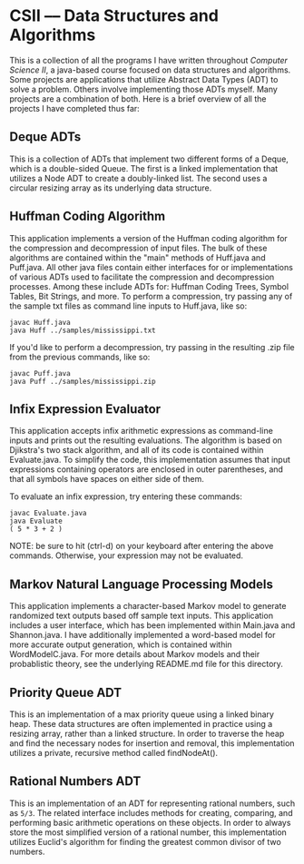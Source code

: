 # CSII –– Data Structures and Algorithms

This is a collection of all the programs I have written throughout _Computer Science II_, a java-based course focused on data structures and algorithms. Some projects are applications that utilize Abstract Data Types (ADT) to solve a problem. Others involve implementing those ADTs myself. Many projects are a combination of both. Here is a brief overview of all the projects I have completed thus far:

## Deque ADTs

This is a collection of ADTs that implement two different forms of a Deque, which is a double-sided Queue. The first is a linked implementation that utilizes a Node ADT to create a doubly-linked list. The second uses a circular resizing array as its underlying data structure.

## Huffman Coding Algorithm

This application implements a version of the Huffman coding algorithm for the compression and decompression of input files. The bulk of these algorithms are contained within the "main" methods of Huff.java and Puff.java. All other java files contain either interfaces for or implementations of various ADTs used to facilitate the compression and decompression processes. Among these include ADTs for: Huffman Coding Trees, Symbol Tables, Bit Strings, and more. To perform a compression, try passing any of the sample txt files as command line inputs to Huff.java, like so:

``` 
javac Huff.java
java Huff ../samples/mississippi.txt
```

If you'd like to perform a decompression, try passing in the resulting .zip file from the previous commands, like so:

```
javac Puff.java
java Puff ../samples/mississippi.zip
```

## Infix Expression Evaluator

This application accepts infix arithmetic expressions as command-line inputs and prints out the resulting evaluations. The algorithm is based on Djikstra's two stack algorithm, and all of its code is contained within Evaluate.java. To simplify the code, this implementation assumes that input expressions containing operators are enclosed in outer parentheses, and that all symbols have spaces on either side of them.

To evaluate an infix expression, try entering these commands:

```
javac Evaluate.java
java Evaluate
( 5 * 3 + 2 )
```

NOTE: be sure to hit (ctrl-d) on your keyboard after entering the above commands. Otherwise, your expression may not be evaluated.

## Markov Natural Language Processing Models

This application implements a character-based Markov model to generate randomized text outputs based off sample text inputs. This application includes a user interface, which has been implemented within Main.java and Shannon.java. I have additionally implemented a word-based model for more accurate output generation, which is contained within WordModelC.java. For more details about Markov models and their probablistic theory, see the underlying README.md file for this directory.

## Priority Queue ADT

This is an implementation of a max priority queue using a linked binary heap. These data structures are often implemented in practice using a resizing array, rather than a linked structure. In order to traverse the heap and find the necessary nodes for insertion and removal, this implementation utilizes a private, recursive method called findNodeAt().

## Rational Numbers ADT

This is an implementation of an ADT for representing rational numbers, such as `5/3`. The related interface includes methods for creating, comparing, and performing basic arithmetic operations on these objects. In order to always store the most simplified version of a rational number, this implementation utilizes Euclid's algorithm for finding the greatest common divisor of two numbers.



